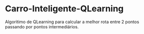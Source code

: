 # Carro-Inteligente-QLearning
Algoritimo de QLearning para calcular a melhor rota entre 2 pontos passando por pontos intermediários.
